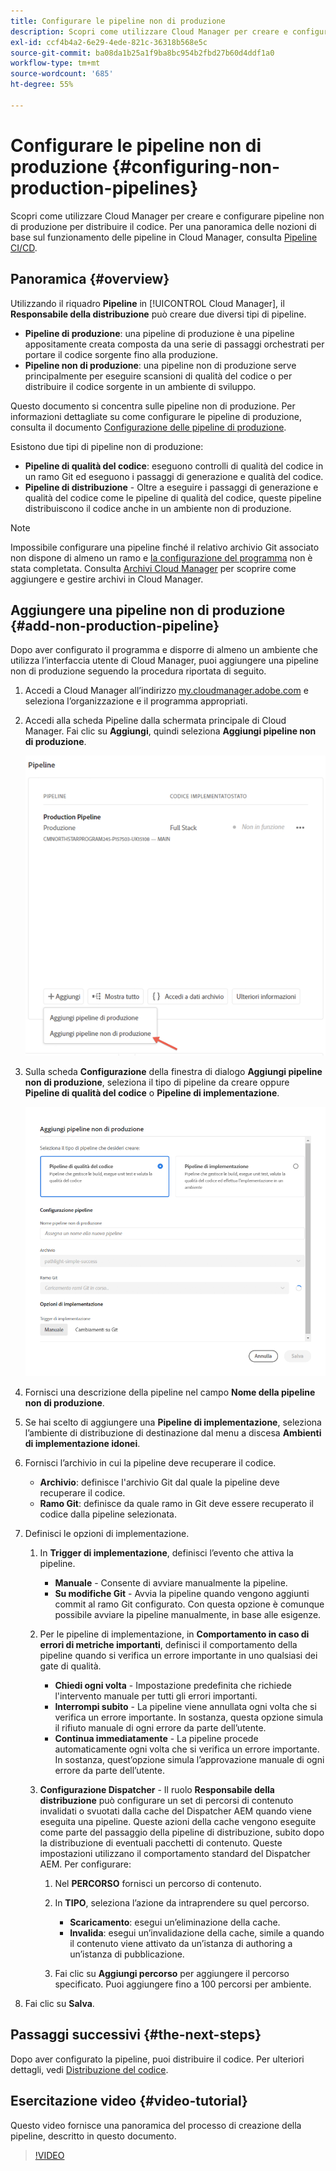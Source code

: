 ```yaml
---
title: Configurare le pipeline non di produzione
description: Scopri come utilizzare Cloud Manager per creare e configurare pipeline non di produzione per distribuire il codice.
exl-id: ccf4b4a2-6e29-4ede-821c-36318b568e5c
source-git-commit: ba08da1b25a1f9ba8bc954b2fbd27b60d4ddf1a0
workflow-type: tm+mt
source-wordcount: '685'
ht-degree: 55%

---
```


# Configurare le pipeline non di produzione {#configuring-non-production-pipelines}

Scopri come utilizzare Cloud Manager per creare e configurare pipeline non di produzione per distribuire il codice. Per una panoramica delle nozioni di base sul funzionamento delle pipeline in Cloud Manager, consulta [Pipeline CI/CD](/help/overview/ci-cd-pipelines.md).

## Panoramica {#overview}

Utilizzando il riquadro **Pipeline** in [!UICONTROL Cloud Manager], il **Responsabile della distribuzione** può creare due diversi tipi di pipeline.

* **Pipeline di produzione**: una pipeline di produzione è una pipeline appositamente creata composta da una serie di passaggi orchestrati per portare il codice sorgente fino alla produzione.
* **Pipeline non di produzione**: una pipeline non di produzione serve principalmente per eseguire scansioni di qualità del codice o per distribuire il codice sorgente in un ambiente di sviluppo.

Questo documento si concentra sulle pipeline non di produzione. Per informazioni dettagliate su come configurare le pipeline di produzione, consulta il documento [Configurazione delle pipeline di produzione](/help/using/production-pipelines.md).

Esistono due tipi di pipeline non di produzione:

* **Pipeline di qualità del codice**: eseguono controlli di qualità del codice in un ramo Git ed eseguono i passaggi di generazione e qualità del codice.
* **Pipeline di distribuzione** - Oltre a eseguire i passaggi di generazione e qualità del codice come le pipeline di qualità del codice, queste pipeline distribuiscono il codice anche in un ambiente non di produzione.

>[!NOTE]
>
>Impossibile configurare una pipeline finché il relativo archivio Git associato non dispone di almeno un ramo e [la configurazione del programma](/help/getting-started/program-setup.md) non è stata completata. Consulta [Archivi Cloud Manager](/help/managing-code/managing-repositories.md) per scoprire come aggiungere e gestire archivi in Cloud Manager.

## Aggiungere una pipeline non di produzione {#add-non-production-pipeline}

Dopo aver configurato il programma e disporre di almeno un ambiente che utilizza l’interfaccia utente di Cloud Manager, puoi aggiungere una pipeline non di produzione seguendo la procedura riportata di seguito.

1. Accedi a Cloud Manager all’indirizzo [my.cloudmanager.adobe.com](https://my.cloudmanager.adobe.com) e seleziona l’organizzazione e il programma appropriati.

1. Accedi alla scheda Pipeline dalla schermata principale di Cloud Manager. Fai clic su **Aggiungi**, quindi seleziona **Aggiungi pipeline non di produzione**.

   ![Aggiungi pipeline non di produzione](/help/assets/configure-pipelines/nonprod-pipeline-add1.png)

1. Sulla scheda **Configurazione** della finestra di dialogo **Aggiungi pipeline non di produzione**, seleziona il tipo di pipeline da creare oppure **Pipeline di qualità del codice** o **Pipeline di implementazione**.

   ![Scegli il tipo di pipeline](/help/assets/configure-pipelines/add-non-production-pipeline.png)

1. Fornisci una descrizione della pipeline nel campo **Nome della pipeline non di produzione**.

1. Se hai scelto di aggiungere una **Pipeline di implementazione**, seleziona l’ambiente di distribuzione di destinazione dal menu a discesa **Ambienti di implementazione idonei**.

1. Fornisci l’archivio in cui la pipeline deve recuperare il codice.

   * **Archivio**: definisce l&#39;archivio Git dal quale la pipeline deve recuperare il codice.
   * **Ramo Git**: definisce da quale ramo in Git deve essere recuperato il codice dalla pipeline selezionata.

1. Definisci le opzioni di implementazione.

   1. In **Trigger di implementazione**, definisci l’evento che attiva la pipeline.

      * **Manuale** - Consente di avviare manualmente la pipeline.
      * **Su modifiche Git** - Avvia la pipeline quando vengono aggiunti commit al ramo Git configurato. Con questa opzione è comunque possibile avviare la pipeline manualmente, in base alle esigenze.

   1. Per le pipeline di implementazione, in **Comportamento in caso di errori di metriche importanti**, definisci il comportamento della pipeline quando si verifica un errore importante in uno qualsiasi dei gate di qualità.

      * **Chiedi ogni volta** - Impostazione predefinita che richiede l&#39;intervento manuale per tutti gli errori importanti.
      * **Interrompi subito** - La pipeline viene annullata ogni volta che si verifica un errore importante. In sostanza, questa opzione simula il rifiuto manuale di ogni errore da parte dell’utente.
      * **Continua immediatamente** - La pipeline procede automaticamente ogni volta che si verifica un errore importante. In sostanza, quest’opzione simula l’approvazione manuale di ogni errore da parte dell’utente.

   1. **Configurazione Dispatcher** - Il ruolo **Responsabile della distribuzione** può configurare un set di percorsi di contenuto invalidati o svuotati dalla cache del Dispatcher AEM quando viene eseguita una pipeline. Queste azioni della cache vengono eseguite come parte del passaggio della pipeline di distribuzione, subito dopo la distribuzione di eventuali pacchetti di contenuto. Queste impostazioni utilizzano il comportamento standard del Dispatcher AEM. Per configurare:

      1. Nel **PERCORSO** fornisci un percorso di contenuto.
      1. In **TIPO**, seleziona l’azione da intraprendere su quel percorso.

         * **Scaricamento**: esegui un’eliminazione della cache.
         * **Invalida**: esegui un’invalidazione della cache, simile a quando il contenuto viene attivato da un’istanza di authoring a un’istanza di pubblicazione.

      1. Fai clic su **Aggiungi percorso** per aggiungere il percorso specificato. Puoi aggiungere fino a 100 percorsi per ambiente.

1. Fai clic su **Salva**.

## Passaggi successivi {#the-next-steps}

Dopo aver configurato la pipeline, puoi distribuire il codice. Per ulteriori dettagli, vedi [Distribuzione del codice](/help/using/code-deployment.md).

## Esercitazione video {#video-tutorial}

Questo video fornisce una panoramica del processo di creazione della pipeline, descritto in questo documento.

>[!VIDEO](https://video.tv.adobe.com/v/26316/)
